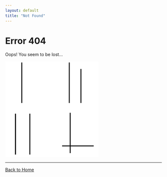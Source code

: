 ```yaml
---
layout: default
title: "Not Found"
---
```


# Error 404

Oops! You seem to be lost...


![I'm sorry in advance...](assets/img/loss.png)



---

[Back to Home](/)
